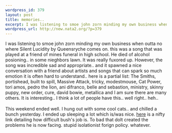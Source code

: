 ```yaml
--- 
wordpress_id: 379
layout: post
title: memories..
excerpt: I was listening to smoe john zorn minding my own business when outta no where Silent Lucidity by Queensryche comes on. this was a song that was played at a friend of mines funeral in high school. He died of alcohol posioning.. in some nieghbors lawn. It was really fuxored up. However, the song was incredible sad and appropriate.. and it spawned a nice conversation with a friend about artists and ...
wordpress_url: http://new.nata2.org/?p=379
---
```

I was listening to smoe john zorn minding my own business when outta no where Silent Lucidity by Queensryche comes on. this was a song that was played at a friend of mines funeral in high school. He died of alcohol posioning.. in some nieghbors lawn. It was really fuxored up. However, the song was incredible sad and appropriate.. and it spawned a nice conversation with a friend about artists and songs that can spark so much emotion it is often hard to understand.. here is a partial list: The Smiths, portishead, built to spill, Massive Attack, tricky, modestmouse, Cat Power, tori amos,  pedro the lion, ani difranco, belle and sebastion, ministry, skinny puppy, new order, cure, david bowie, metallica and I am sure there are many others. It is interesting.. I think a lot of people have this.. well right.. heh..<br/><br/>This weekend ended well. I hung out with some cool cats.. and chilled a bunch yesterday. I ended up sleeping a lot which is/was nice. <a href="http://www.dmregister.com/news/stories/c4789004/19520607.html">here</a> is a nifty link detailing how difficult bush's job is. To bad that dolt created the problems he is now facing. stupid isolationist forign policy. whatever. 
